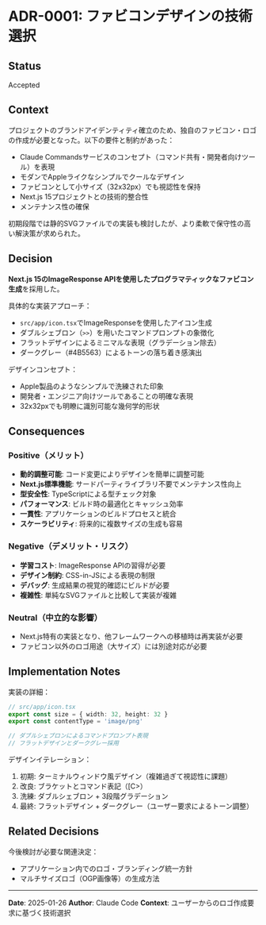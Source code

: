 # ADR-0001: ファビコンデザインの技術選択

## Status

Accepted

## Context

プロジェクトのブランドアイデンティティ確立のため、独自のファビコン・ロゴの作成が必要となった。以下の要件と制約があった：

- Claude Commandsサービスのコンセプト（コマンド共有・開発者向けツール）を表現
- モダンでAppleライクなシンプルでクールなデザイン
- ファビコンとして小サイズ（32x32px）でも視認性を保持
- Next.js 15プロジェクトとの技術的整合性
- メンテナンス性の確保

初期段階では静的SVGファイルでの実装も検討したが、より柔軟で保守性の高い解決策が求められた。

## Decision

**Next.js 15のImageResponse APIを使用したプログラマティックなファビコン生成**を採用した。

具体的な実装アプローチ：
- `src/app/icon.tsx`でImageResponseを使用したアイコン生成
- ダブルシェブロン（`>>`）を用いたコマンドプロンプトの象徴化
- フラットデザインによるミニマルな表現（グラデーション除去）
- ダークグレー（#4B5563）によるトーンの落ち着き感演出

デザインコンセプト：
- Apple製品のようなシンプルで洗練された印象
- 開発者・エンジニア向けツールであることの明確な表現
- 32x32pxでも明瞭に識別可能な幾何学的形状

## Consequences

### Positive（メリット）

- **動的調整可能**: コード変更によりデザインを簡単に調整可能
- **Next.js標準機能**: サードパーティライブラリ不要でメンテナンス性向上
- **型安全性**: TypeScriptによる型チェック対象
- **パフォーマンス**: ビルド時の最適化とキャッシュ効率
- **一貫性**: アプリケーションのビルドプロセスと統合
- **スケーラビリティ**: 将来的に複数サイズの生成も容易

### Negative（デメリット・リスク）

- **学習コスト**: ImageResponse APIの習得が必要
- **デザイン制約**: CSS-in-JSによる表現の制限
- **デバッグ**: 生成結果の視覚的確認にビルドが必要
- **複雑性**: 単純なSVGファイルと比較して実装が複雑

### Neutral（中立的な影響）

- Next.js特有の実装となり、他フレームワークへの移植時は再実装が必要
- ファビコン以外のロゴ用途（大サイズ）には別途対応が必要

## Implementation Notes

実装の詳細：
```typescript
// src/app/icon.tsx
export const size = { width: 32, height: 32 }
export const contentType = 'image/png'

// ダブルシェブロンによるコマンドプロンプト表現
// フラットデザインとダークグレー採用
```

デザインイテレーション：
1. 初期: ターミナルウィンドウ風デザイン（複雑過ぎて視認性に課題）
2. 改良: ブラケットとコマンド表記（[C>）
3. 洗練: ダブルシェブロン + 3段階グラデーション
4. 最終: フラットデザイン + ダークグレー（ユーザー要求によるトーン調整）

## Related Decisions

今後検討が必要な関連決定：
- アプリケーション内でのロゴ・ブランディング統一方針
- マルチサイズロゴ（OGP画像等）の生成方法

---

**Date**: 2025-01-26
**Author**: Claude Code
**Context**: ユーザーからのロゴ作成要求に基づく技術選択